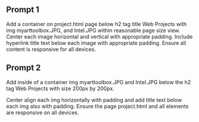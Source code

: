 ## Prompt 1
Add a container on project.html page below h2 tag title Web Projects with img myarttoolbox.JPG, and Intel.JPG within reasonable page size view. Center each image horizontal and vertical with appropriate padding. Include hyperlink title text below each image with appropriate padding. Ensure all content is responsive for all devices. 

## Prompt 2
Add inside of a container img myarttoolbox.JPG and Intel.JPG below the h2 tag Web Projects with size 200px by 200px. 

Center align each img horizontally with padding and add title text below each img also with padding. Ensure the page project.html and all elements are responsive on all devices.

